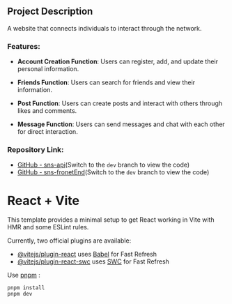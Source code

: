 ## Project Description

A website that connects individuals to interact through the network.

### Features:

- **Account Creation Function**: Users can register, add, and update their personal information.
  
- **Friends Function**: Users can search for friends and view their information.
  
- **Post Function**: Users can create posts and interact with others through likes and comments.
  
- **Message Function**: Users can send messages and chat with each other for direct interaction.

### Repository Link:

- [GitHub - sns-api](https://github.com/hchengdev/sns-api.git)(Switch to the `dev` branch to view the code)
- [GitHub - sns-fronetEnd](https://github.com/hchengdev/sns-frontend.git)(Switch to the `dev` branch to view the code)
  

# React + Vite

This template provides a minimal setup to get React working in Vite with HMR and some ESLint rules.

Currently, two official plugins are available:

- [@vitejs/plugin-react](https://github.com/vitejs/vite-plugin-react/blob/main/packages/plugin-react/README.md) uses [Babel](https://babeljs.io/) for Fast Refresh
- [@vitejs/plugin-react-swc](https://github.com/vitejs/vite-plugin-react-swc) uses [SWC](https://swc.rs/) for Fast Refresh

Use [pnpm](https://pnpm.io/installation) :

```shell
pnpm install
pnpm dev
```
